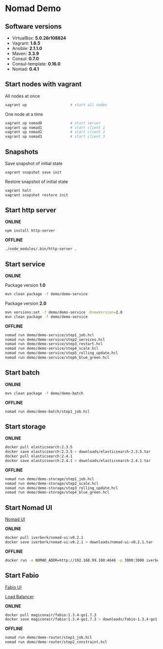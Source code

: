 # Nomad Demo

## Software versions
- VirtualBox: **5.0.26r108824**
- Vagrant: **1.8.5**
- Ansible: **2.1.1.0**
- Maven: **3.3.9**
- Consul: **0.7.0**
- Consul-template: **0.16.0**
- Nomad: **0.4.1**

## Start nodes with vagrant

All nodes at once
```sh
vagrant up                    # start all nodes
```

One node at a time
```sh
vagrant up nomad0             # start server
vagrant up nomad1             # start client 1
vagrant up nomad2             # start client 2
vagrant up nomad3             # start client 3
```

## Snapshots
Save snapshot of initial state
```sh
vagrant snapshot save init
```
Restore snapshot of initial state
```sh
vagrant halt
vagrant snapshot restore init
```

## Start http server
**ONLINE**
```sh
npm install http-server
```
**OFFLINE**
```sh
./node_modules/.bin/http-server .
```

## Start service
**ONLINE**

Package version **1.0**
```sh
mvn clean package -f demo/demo-service
```

Package version **2.0**
```sh
mvn versions:set -f demo/demo-service -DnewVersion=2.0
mvn clean package -f demo/demo-service
```
**OFFLINE**
```sh
nomad run demo/demo-service/step1_job.hcl
nomad run demo/demo-service/step2_services.hcl
nomad run demo/demo-service/step3_restart.hcl
nomad run demo/demo-service/step4_scale.hcl
nomad run demo/demo-service/step5_rolling_update.hcl
nomad run demo/demo-service/step6_blue_green.hcl
```

## Start batch
**ONLINE**
```sh
mvn clean package -f demo/demo-batch
```
**OFFLINE**
```sh
nomad run demo/demo-batch/step1_job.hcl
```

## Start storage
**ONLINE**
```sh
docker pull elasticsearch:2.3.5
docker save elasticsearch:2.3.5 > downloads/elasticsearch-2.3.5.tar
docker pull elasticsearch:2.4.1
docker save elasticsearch:2.4.1 > downloads/elasticsearch-2.4.1.tar
```
**OFFLINE**
```sh
nomad run demo/demo-storage/step1_job.hcl
nomad run demo/demo-storage/step2_scale.hcl
nomad run demo/demo-storage/step3_rolling_update.hcl
nomad run demo/demo-storage/step4_blue_green.hcl
```

## Start Nomad UI

[Nomad UI](http://192.168.99.1:3000)

**ONLINE**
```sh
docker pull iverberk/nomad-ui:v0.2.1
docker save iverberk/nomad-ui:v0.2.1 > downloads/nomad-ui-v0.2.1.tar
```
**OFFLINE**
```sh
docker run -e NOMAD_ADDR=http://192.168.99.100:4646 -p 3000:3000 iverberk/nomad-ui:v0.2.1
```

## Start Fabio

[Fabio UI](http://192.168.99.1:9998/)

[Load Balancer](http://192.168.99.1:9999/hello)

**ONLINE**
```sh
docker pull magiconair/fabio:1.3.4-go1.7.3
docker save magiconair/fabio:1.3.4-go1.7.3 > downloads/fabio-1.3.4-go1.7.3.tar
```
**OFFLINE**
```sh
nomad run demo/demo-router/step1_job.hcl
nomad run demo/demo-router/step2_constraint.hcl
```
